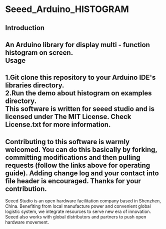 Seeed_Arduino_HISTOGRAM
============================================================
Introduction
---
  An Arduino library for display multi - function histogram on screen.
<br> 
Usage
---
1.Git clone this repository to your Arduino IDE's libraries directory.<br>
2.Run the demo about histogram on examples directory.<br>
This software is written for seeed studio and is licensed under The MIT License. Check License.txt for more information.
-
Contributing to this software is warmly welcomed. You can do this basically by
forking, committing modifications and then pulling requests (follow the links above
for operating guide). Adding change log and your contact into file header is encouraged.
Thanks for your contribution.
-
Seeed Studio is an open hardware facilitation company based in Shenzhen, China.
Benefiting from local manufacture power and convenient global logistic system,
we integrate resources to serve new era of innovation. Seeed also works with
global distributors and partners to push open hardware movement.
